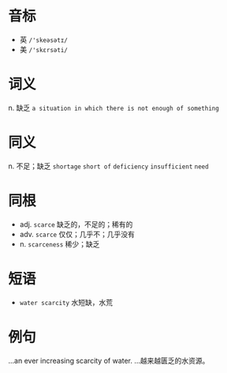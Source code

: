 # 音标

- 英 `/'skeəsətɪ/`
- 美 `/'skɛrsəti/`

# 词义

n. 缺乏
`a situation in which there is not enough of something`

# 同义

n. 不足；缺乏
`shortage` `short of` `deficiency` `insufficient` `need`

# 同根

- adj. `scarce` 缺乏的，不足的；稀有的
- adv. `scarce` 仅仅；几乎不；几乎没有
- n. `scarceness` 稀少；缺乏

# 短语

- `water scarcity` 水短缺，水荒

# 例句

...an ever increasing scarcity of water.
…越来越匮乏的水资源。



